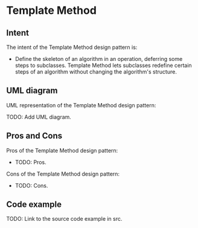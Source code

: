 # Template Method

## Intent

The intent of the Template Method design pattern is:

- Define the skeleton of an algorithm in an operation, deferring some steps to subclasses. Template Method lets subclasses redefine certain steps of an algorithm without changing the algorithm's structure.

## UML diagram

UML representation of the Template Method design pattern:

TODO: Add UML diagram.

## Pros and Cons

Pros of the Template Method design pattern:

- TODO: Pros.

Cons of the Template Method design pattern:

- TODO: Cons.

## Code example

TODO: Link to the source code example in src.
